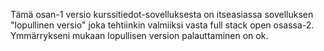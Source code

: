 Tämä osan-1 versio kurssitiedot-sovelluksesta on itseasiassa sovelluksen "lopullinen versio" joka tehtiinkin valmiiksi vasta full stack open osassa-2. Ymmärrykseni mukaan lopullisen version palauttaminen on ok. 
